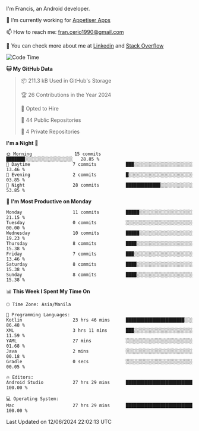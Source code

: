 
I'm Francis, an Android developer.

🔭 I’m currently working for [Appetiser Apps](http://appetiser.com.au)

📫 How to reach me: fran.cerio1990@gmail.com

👀 You can check more about me at [Linkedin](https://www.linkedin.com/in/francerio/) and [Stack Overflow](https://stackoverflow.com/users/1614267/fran-ceriu)



<!--START_SECTION:waka-->
![Code Time](http://img.shields.io/badge/Code%20Time-70%20hrs%2012%20mins-blue)

**🐱 My GitHub Data** 

> 📦 211.3 kB Used in GitHub's Storage 
 > 
> 🏆 26 Contributions in the Year 2024
 > 
> 💼 Opted to Hire
 > 
> 📜 44 Public Repositories 
 > 
> 🔑 4 Private Repositories 
 > 
**I'm a Night 🦉** 

```text
🌞 Morning                15 commits          ███████░░░░░░░░░░░░░░░░░░   28.85 % 
🌆 Daytime                7 commits           ███░░░░░░░░░░░░░░░░░░░░░░   13.46 % 
🌃 Evening                2 commits           █░░░░░░░░░░░░░░░░░░░░░░░░   03.85 % 
🌙 Night                  28 commits          █████████████░░░░░░░░░░░░   53.85 % 
```
📅 **I'm Most Productive on Monday** 

```text
Monday                   11 commits          █████░░░░░░░░░░░░░░░░░░░░   21.15 % 
Tuesday                  0 commits           ░░░░░░░░░░░░░░░░░░░░░░░░░   00.00 % 
Wednesday                10 commits          █████░░░░░░░░░░░░░░░░░░░░   19.23 % 
Thursday                 8 commits           ████░░░░░░░░░░░░░░░░░░░░░   15.38 % 
Friday                   7 commits           ███░░░░░░░░░░░░░░░░░░░░░░   13.46 % 
Saturday                 8 commits           ████░░░░░░░░░░░░░░░░░░░░░   15.38 % 
Sunday                   8 commits           ████░░░░░░░░░░░░░░░░░░░░░   15.38 % 
```


📊 **This Week I Spent My Time On** 

```text
🕑︎ Time Zone: Asia/Manila

💬 Programming Languages: 
Kotlin                   23 hrs 46 mins      ██████████████████████░░░   86.48 % 
XML                      3 hrs 11 mins       ███░░░░░░░░░░░░░░░░░░░░░░   11.59 % 
YAML                     27 mins             ░░░░░░░░░░░░░░░░░░░░░░░░░   01.68 % 
Java                     2 mins              ░░░░░░░░░░░░░░░░░░░░░░░░░   00.18 % 
Gradle                   0 secs              ░░░░░░░░░░░░░░░░░░░░░░░░░   00.05 % 

🔥 Editors: 
Android Studio           27 hrs 29 mins      █████████████████████████   100.00 % 

💻 Operating System: 
Mac                      27 hrs 29 mins      █████████████████████████   100.00 % 
```


 Last Updated on 12/06/2024 22:02:13 UTC
<!--END_SECTION:waka-->
